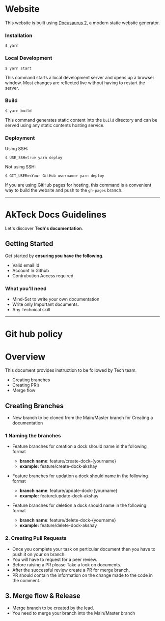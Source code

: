 # Website

This website is built using [Docusaurus 2](https://docusaurus.io/), a modern static website generator.

### Installation

```
$ yarn
```

### Local Development

```
$ yarn start
```

This command starts a local development server and opens up a browser window. Most changes are reflected live without having to restart the server.

### Build

```
$ yarn build
```

This command generates static content into the `build` directory and can be served using any static contents hosting service.

### Deployment

Using SSH:

```
$ USE_SSH=true yarn deploy
```

Not using SSH:

```
$ GIT_USER=<Your GitHub username> yarn deploy
```

If you are using GitHub pages for hosting, this command is a convenient way to build the website and push to the `gh-pages` branch.

---
# AkTeck Docs Guidelines

Let's discover **Tech's  documentation**.

## Getting Started

Get started by **ensuring you have the following**.
- Valid email Id
- Account In Github
- Contrubution Access required


### What you'll need
- Mind-Set to write your own documentation
- Write only Important documents.
- Any Technical skill

---

# Git hub policy

# Overview 
This document provides instruction to be followed by Tech team.

- Creating branches
- Creating PR’s 
- Merge flow


## Creating Branches
- New branch to be cloned from the Main/Master branch for Creating a documentation 

### 1 Naming the branches
- Feature branches for creation a dock should name in the following format 
  - **branch name**: feature/create-dock-{yourname}
  - **example:** feature/create-dock-akshay

- Feature branches for updation a dock should name in the following format 
  - **branch name**: feature/update-dock-{yourname}
  - **example:** feature/update-dock-akshay

- Feature branches for deletion a dock should name in the following format 
  - **branch name**: feature/delete-dock-{yourname}
  - **example:** feature/delete-dock-akshay

### 2. Creating Pull Requests
- Once you complete your task on perticular document then you have to push it on your on branch.
- You will have to request for a peer review.
- Before raising a PR please Take a look on documents.
- After the successful review create a PR for merge branch.
- PR should contain the information on the change made to the code in the comment.

## 3. Merge flow & Release

- Merge branch to be created by the lead.
- You need to merge your branch into the Main/Master branch


